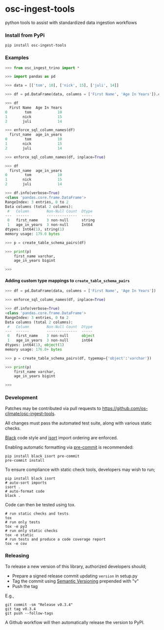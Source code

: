 # osc-ingest-tools

python tools to assist with standardized data ingestion workflows

### Install from PyPi

```
pip install osc-ingest-tools
```

### Examples

```python
>>> from osc_ingest_trino import *

>>> import pandas as pd

>>> data = [['tom', 10], ['nick', 15], ['juli', 14]]

>>> df = pd.DataFrame(data, columns = ['First Name', 'Age In Years']).convert_dtypes()

>>> df
  First Name  Age In Years
0        tom            10
1       nick            15
2       juli            14

>>> enforce_sql_column_names(df)
  first_name  age_in_years
0        tom            10
1       nick            15
2       juli            14

>>> enforce_sql_column_names(df, inplace=True)

>>> df
  first_name  age_in_years
0        tom            10
1       nick            15
2       juli            14

>>> df.info(verbose=True)
<class 'pandas.core.frame.DataFrame'>
RangeIndex: 3 entries, 0 to 2
Data columns (total 2 columns):
 #   Column        Non-Null Count  Dtype
---  ------        --------------  -----
 0   first_name    3 non-null      string
 1   age_in_years  3 non-null      Int64
dtypes: Int64(1), string(1)
memory usage: 179.0 bytes

>>> p = create_table_schema_pairs(df)

>>> print(p)
    first_name varchar,
    age_in_years bigint

>>>
```

#### Adding custom type mappings to `create_table_schema_pairs`

```python
>>> df = pd.DataFrame(data, columns = ['First Name', 'Age In Years'])

>>> enforce_sql_column_names(df, inplace=True)

>>> df.info(verbose=True)
<class 'pandas.core.frame.DataFrame'>
RangeIndex: 3 entries, 0 to 2
Data columns (total 2 columns):
 #   Column        Non-Null Count  Dtype
---  ------        --------------  -----
 0   first_name    3 non-null      object
 1   age_in_years  3 non-null      int64
dtypes: int64(1), object(1)
memory usage: 176.0+ bytes

>>> p = create_table_schema_pairs(df, typemap={'object':'varchar'})

>>> print(p)
    first_name varchar,
    age_in_years bigint

>>>
```

### Development

Patches may be contributed via pull requests to
<https://github.com/os-climate/osc-ingest-tools>.

All changes must pass the automated test suite, along with various static
checks.

[Black](https://black.readthedocs.io/) code style and
[isort](https://pycqa.github.io/isort/) import ordering are enforced.

Enabling automatic formatting via [pre-commit](https://pre-commit.com/) is
recommended:

```
pip install black isort pre-commit
pre-commit install
```

To ensure compliance with static check tools, developers may wish to run;

```
pip install black isort
# auto-sort imports
isort .
# auto-format code
black .
```

Code can then be tested using tox.

```
# run static checks and tests
tox
# run only tests
tox -e py3
# run only static checks
tox -e static
# run tests and produce a code coverage report
tox -e cov
```

### Releasing

To release a new version of this library, authorized developers should;

- Prepare a signed release commit updating `version` in setup.py
- Tag the commit using [Semantic Versioning](https://semver.org/spec/v2.0.0.html)
  prepended with "v"
- Push the tag

E.g.,

```
git commit -sm "Release v0.3.4"
git tag v0.3.4
git push --follow-tags
```

A Github workflow will then automatically release the version to PyPI.
